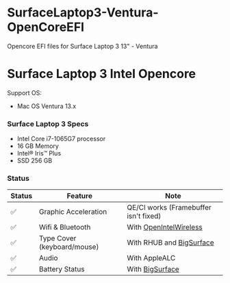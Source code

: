 # SurfaceLaptop3-Ventura-OpenCoreEFI
Opencore EFI files for Surface Laptop 3 13" - Ventura 


# Surface Laptop 3 Intel Opencore

Support OS:
- Mac OS Ventura 13.x


### Surface Laptop 3 Specs
- Intel Core i7-1065G7 processor
- 16 GB Memory
- Intel® Iris™ Plus
- SSD 256 GB


### Status
|  Status             |         Feature                 |            Note                      |
|---------------------|---------------------------------|--------------------------------------|
|  :white_check_mark: |  Graphic Acceleration          |  QE/CI works (Framebuffer isn't fixed)|
|  :white_check_mark: |  Wifi & Bluetooth              |  With [OpenIntelWireless](https://github.com/OpenIntelWireless/itlwm) |
|  :white_check_mark: |  Type Cover  (keyboard/mouse)  |  With RHUB and [BigSurface](https://github.com/Xiashangning/BigSurface)|
|  :white_check_mark: |  Audio                         |  With AppleALC   |
|  :white_check_mark: |  Battery Status          |  With [BigSurface](https://github.com/Xiashangning/BigSurface)                 |
